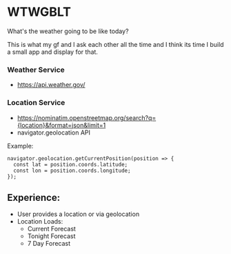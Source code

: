 # WTWGBLT

What's the weather going to be like today?

This is what my gf and I ask each other all the time and I think its time I build a small app and display for that. 

### Weather Service
- https://api.weather.gov/

### Location Service
- https://nominatim.openstreetmap.org/search?q={location}&format=json&limit=1
- navigator.geolocation API 

Example: 
```
navigator.geolocation.getCurrentPosition(position => {
  const lat = position.coords.latitude;
  const lon = position.coords.longitude;
});
```


## Experience:
- User provides a location or via geolocation
- Location Loads:
    - Current Forecast 
    - Tonight Forecast
    - 7 Day Forecast
